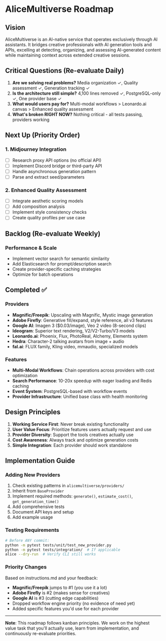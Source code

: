 # AliceMultiverse Roadmap

## Vision

AliceMultiverse is an AI-native service that operates exclusively through AI assistants. It bridges creative professionals with AI generation tools and APIs, excelling at detecting, organizing, and assessing AI-generated content while maintaining context across extended creative sessions.

## Critical Questions (Re-evaluate Daily)

1. **Are we solving real problems?** Media organization ✓, Quality assessment ✓, Generation tracking ✓
2. **Is the architecture still simple?** 4,100 lines removed ✓, PostgreSQL-only ✓, One provider base ✓
3. **What would users pay for?** Multi-modal workflows > Leonardo.ai canvas > Enhanced quality assessment
4. **What's broken RIGHT NOW?** Nothing critical - all tests passing, providers working

## Next Up (Priority Order)

### 1. Midjourney Integration
- [ ] Research proxy API options (no official API)
- [ ] Implement Discord bridge or third-party API
- [ ] Handle asynchronous generation pattern
- [ ] Parse and extract seed/parameters

### 2. Enhanced Quality Assessment
- [ ] Integrate aesthetic scoring models
- [ ] Add composition analysis
- [ ] Implement style consistency checks
- [ ] Create quality profiles per use case

## Backlog (Re-evaluate Weekly)

### Performance & Scale
- Implement vector search for semantic similarity
- Add Elasticsearch for prompt/description search
- Create provider-specific caching strategies
- Optimize for batch operations

## Completed ✅

### Providers
- **Magnific/Freepik**: Upscaling with Magnific, Mystic image generation
- **Adobe Firefly**: Generative fill/expand, style reference, all v3 features
- **Google AI**: Imagen 3 ($0.03/image), Veo 2 video (8-second clips)
- **Ideogram**: Superior text rendering, V2/V2-Turbo/V3 models
- **Leonardo.ai**: Phoenix, Flux, PhotoReal, Alchemy, Elements system
- **Hedra**: Character-2 talking avatars from image + audio
- **fal.ai**: FLUX family, Kling video, mmaudio, specialized models

### Features
- **Multi-Modal Workflows**: Chain operations across providers with cost optimization
- **Search Performance**: 10-20x speedup with eager loading and Redis caching
- **Event System**: PostgreSQL-based with workflow events
- **Provider Infrastructure**: Unified base class with health monitoring

## Design Principles

1. **Working Service First**: Never break existing functionality
2. **User Value Focus**: Prioritize features users actually request and use
3. **Provider Diversity**: Support the tools creatives actually use
4. **Cost Awareness**: Always track and optimize generation costs
5. **Simple Integration**: Each provider should work standalone

## Implementation Guide

### Adding New Providers

1. Check existing patterns in `alicemultiverse/providers/`
2. Inherit from `BaseProvider` 
3. Implement required methods: `generate()`, `estimate_cost()`, `get_generation_time()`
4. Add comprehensive tests
5. Document API keys and setup
6. Add example usage

### Testing Requirements

```bash
# Before ANY commit:
python -m pytest tests/unit/test_new_provider.py
python -m pytest tests/integration/  # If applicable
alice --dry-run  # Verify CLI still works
```

### Priority Changes

Based on instructions.md and your feedback:
- **Magnific/Freepik** jumps to #1 (you use it a lot)
- **Adobe Firefly** is #2 (makes sense for creatives)
- **Google AI** is #3 (cutting edge capabilities)
- Dropped workflow engine priority (no evidence of need yet)
- Added specific features you'd use for each provider

---

**Note**: This roadmap follows kanban principles. We work on the highest value task that you'll actually use, learn from implementation, and continuously re-evaluate priorities.